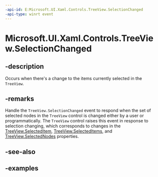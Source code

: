 ```yaml
---
-api-id: E:Microsoft.UI.Xaml.Controls.TreeView.SelectionChanged
-api-type: winrt event
---
```


# Microsoft.UI.Xaml.Controls.TreeView.SelectionChanged

<!--
public event Windows.Foundation.TypedEventHandler<Microsoft.UI.Xaml.Controls.TreeView,Microsoft.UI.Xaml.Controls.TreeViewSelectionChangedEventArgs> SelectionChanged;
-->

## -description

Occurs when there's a change to the items currently selected in the `TreeView`.

## -remarks

Handle the `TreeView.SelectionChanged` event to respond when the set of selected nodes in the `TreeView` control is changed either by a user or programmatically. The `TreeView` control raises this event in response to selection changing, which corresponds to changes in the [TreeView.SelectedItem](treeview_selecteditem.md), [TreeView.SelectedItems](treeview_selecteditems.md), and [TreeView.SelectedNodes](treeview_selectednodes.md) properties.

## -see-also

## -examples
